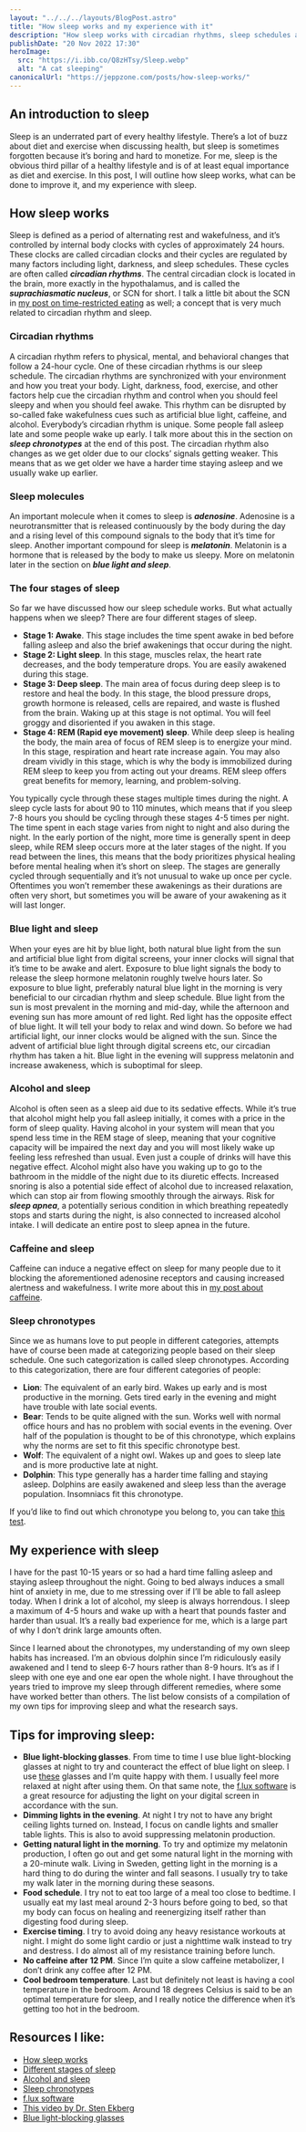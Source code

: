 ```yaml
---
layout: "../../../layouts/BlogPost.astro"
title: "How sleep works and my experience with it"
description: "How sleep works with circadian rhythms, sleep schedules and sleep stages"
publishDate: "20 Nov 2022 17:30"
heroImage:
  src: "https://i.ibb.co/Q8zHTsy/Sleep.webp"
  alt: "A cat sleeping"
canonicalUrl: "https://jeppzone.com/posts/how-sleep-works/"
---
```


## An introduction to sleep

Sleep is an underrated part of every healthy lifestyle. There’s a lot of buzz about diet and exercise when discussing health, but sleep is sometimes forgotten because it’s boring and hard to monetize. For me, sleep is the obvious third pillar of a healthy lifestyle and is of at least equal importance as diet and exercise. In this post, I will outline how sleep works, what can be done to improve it, and my experience with sleep.

## How sleep works

Sleep is defined as a period of alternating rest and wakefulness, and it’s controlled by internal body clocks with cycles of approximately 24 hours. These clocks are called circadian clocks and their cycles are regulated by many factors including light, darkness, and sleep schedules. These cycles are often called **_circadian rhythms_**. The central circadian clock is located in the brain, more exactly in the hypothalamus, and is called the **_suprachiasmatic nucleus_**, or SCN for short. I talk a little bit about the SCN in [my post on time-restricted eating](/posts/time-restricted-eating) as well; a concept that is very much related to circadian rhythm and sleep.

### Circadian rhythms

A circadian rhythm refers to physical, mental, and behavioral changes that follow a 24-hour cycle. One of these circadian rhythms is our sleep schedule. The circadian rhythms are synchronized with your environment and how you treat your body. Light, darkness, food, exercise, and other factors help cue the circadian rhythm and control when you should feel sleepy and when you should feel awake. This rhythm can be disrupted by so-called fake wakefulness cues such as artificial blue light, caffeine, and alcohol. Everybody’s circadian rhythm is unique. Some people fall asleep late and some people wake up early. I talk more about this in the section on **_sleep chronotypes_** at the end of this post. The circadian rhythm also changes as we get older due to our clocks’ signals getting weaker. This means that as we get older we have a harder time staying asleep and we usually wake up earlier.

### Sleep molecules

An important molecule when it comes to sleep is **_adenosine_**. Adenosine is a neurotransmitter that is released continuously by the body during the day and a rising level of this compound signals to the body that it’s time for sleep. Another important compound for sleep is **_melatonin_**. Melatonin is a hormone that is released by the body to make us sleepy. More on melatonin later in the section on **_blue light and sleep_**.

### The four stages of sleep

So far we have discussed how our sleep schedule works. But what actually happens when we sleep? There are four different stages of sleep.

- **Stage 1: Awake**. This stage includes the time spent awake in bed before falling asleep and also the brief awakenings that occur during the night.
- **Stage 2: Light sleep**. In this stage, muscles relax, the heart rate decreases, and the body temperature drops. You are easily awakened during this stage.
- **Stage 3: Deep sleep**. The main area of focus during deep sleep is to restore and heal the body. In this stage, the blood pressure drops, growth hormone is released, cells are repaired, and waste is flushed from the brain. Waking up at this stage is not optimal. You will feel groggy and disoriented if you awaken in this stage.
- **Stage 4: REM (Rapid eye movement) sleep**. While deep sleep is healing the body, the main area of focus of REM sleep is to energize your mind. In this stage, respiration and heart rate increase again. You may also dream vividly in this stage, which is why the body is immobilized during REM sleep to keep you from acting out your dreams. REM sleep offers great benefits for memory, learning, and problem-solving.

You typically cycle through these stages multiple times during the night. A sleep cycle lasts for about 90 to 110 minutes, which means that if you sleep 7-8 hours you should be cycling through these stages 4-5 times per night. The time spent in each stage varies from night to night and also during the night. In the early portion of the night, more time is generally spent in deep sleep, while REM sleep occurs more at the later stages of the night. If you read between the lines, this means that the body prioritizes physical healing before mental healing when it’s short on sleep. The stages are generally cycled through sequentially and it’s not unusual to wake up once per cycle. Oftentimes you won’t remember these awakenings as their durations are often very short, but sometimes you will be aware of your awakening as it will last longer.

### Blue light and sleep

When your eyes are hit by blue light, both natural blue light from the sun and artificial blue light from digital screens, your inner clocks will signal that it’s time to be awake and alert. Exposure to blue light signals the body to release the sleep hormone melatonin roughly twelve hours later. So exposure to blue light, preferably natural blue light in the morning is very beneficial to our circadian rhythm and sleep schedule. Blue light from the sun is most prevalent in the morning and mid-day, while the afternoon and evening sun has more amount of red light. Red light has the opposite effect of blue light. It will tell your body to relax and wind down. So before we had artificial light, our inner clocks would be aligned with the sun. Since the advent of artificial blue light through digital screens etc, our circadian rhythm has taken a hit. Blue light in the evening will suppress melatonin and increase awakeness, which is suboptimal for sleep.

### Alcohol and sleep

Alcohol is often seen as a sleep aid due to its sedative effects. While it’s true that alcohol might help you fall asleep initially, it comes with a price in the form of sleep quality. Having alcohol in your system will mean that you spend less time in the REM stage of sleep, meaning that your cognitive capacity will be impaired the next day and you will most likely wake up feeling less refreshed than usual. Even just a couple of drinks will have this negative effect. Alcohol might also have you waking up to go to the bathroom in the middle of the night due to its diuretic effects. Increased snoring is also a potential side effect of alcohol due to increased relaxation, which can stop air from flowing smoothly through the airways. Risk for **_sleep apnea_**, a potentially serious condition in which breathing repeatedly stops and starts during the night, is also connected to increased alcohol intake. I will dedicate an entire post to sleep apnea in the future.

### Caffeine and sleep

Caffeine can induce a negative effect on sleep for many people due to it blocking the aforementioned adenosine receptors and causing increased alertness and wakefulness. I write more about this in [my post about caffeine](/posts/i-quit-caffeine).

### Sleep chronotypes

Since we as humans love to put people in different categories, attempts have of course been made at categorizing people based on their sleep schedule. One such categorization is called sleep chronotypes. According to this categorization, there are four different categories of people:

- **Lion**: The equivalent of an early bird. Wakes up early and is most productive in the morning. Gets tired early in the evening and might have trouble with late social events.
- **Bear**: Tends to be quite aligned with the sun. Works well with normal office hours and has no problem with social events in the evening. Over half of the population is thought to be of this chronotype, which explains why the norms are set to fit this specific chronotype best.
- **Wolf**: The equivalent of a night owl. Wakes up and goes to sleep late and is more productive late at night.
- **Dolphin**: This type generally has a harder time falling and staying asleep. Dolphins are easily awakened and sleep less than the average population. Insomniacs fit this chronotype.

If you’d like to find out which chronotype you belong to, you can take [this test](https://thesleepdoctor.com/sleep-quizzes/chronotype-quiz/).

## My experience with sleep

I have for the past 10-15 years or so had a hard time falling asleep and staying asleep throughout the night. Going to bed always induces a small hint of anxiety in me, due to me stressing over if I’ll be able to fall asleep today. When I drink a lot of alcohol, my sleep is always horrendous. I sleep a maximum of 4-5 hours and wake up with a heart that pounds faster and harder than usual. It’s a really bad experience for me, which is a large part of why I don’t drink large amounts often.

Since I learned about the chronotypes, my understanding of my own sleep habits has increased. I’m an obvious dolphin since I’m ridiculously easily awakened and I tend to sleep 6-7 hours rather than 8-9 hours. It’s as if I sleep with one eye and one ear open the whole night. I have throughout the years tried to improve my sleep through different remedies, where some have worked better than others. The list below consists of a compilation of my own tips for improving sleep and what the research says.

## Tips for improving sleep:

- **Blue light-blocking glasses**. From time to time I use blue light-blocking glasses at night to try and counteract the effect of blue light on sleep. I use [these](https://biohackingcollective.se/en/products/blaljusblockerande-glasogon) glasses and I’m quite happy with them. I usually feel more relaxed at night after using them. On that same note, the [f.lux software](https://justgetflux.com/) is a great resource for adjusting the light on your digital screen in accordance with the sun.
- **Dimming lights in the evening**. At night I try not to have any bright ceiling lights turned on. Instead, I focus on candle lights and smaller table lights. This is also to avoid suppressing melatonin production.
- **Getting natural light in the morning**. To try and optimize my melatonin production, I often go out and get some natural light in the morning with a 20-minute walk. Living in Sweden, getting light in the morning is a hard thing to do during the winter and fall seasons. I usually try to take my walk later in the morning during these seasons.
- **Food schedule**. I try not to eat too large of a meal too close to bedtime. I usually eat my last meal around 2-3 hours before going to bed, so that my body can focus on healing and reenergizing itself rather than digesting food during sleep.
- **Exercise timing**. I try to avoid doing any heavy resistance workouts at night. I might do some light cardio or just a nighttime walk instead to try and destress. I do almost all of my resistance training before lunch.
- **No caffeine after 12 PM**. Since I’m quite a slow caffeine metabolizer, I don’t drink any coffee after 12 PM.
- **Cool bedroom temperature**. Last but definitely not least is having a cool temperature in the bedroom. Around 18 degrees Celsius is said to be an optimal temperature for sleep, and I really notice the difference when it’s getting too hot in the bedroom.

## Resources I like:

- [How sleep works](https://www.nhlbi.nih.gov/health/sleep)
- [Different stages of sleep](https://ouraring.com/blog/sleep-stages/)
- [Alcohol and sleep](https://www.drinkaware.co.uk/facts/health-effects-of-alcohol/effects-on-the-body/alcohol-and-sleep)
- [Sleep chronotypes](https://www.sleepfoundation.org/how-sleep-works/chronotypes)
- [f.lux software](https://justgetflux.com/)
- [This video by Dr. Sten Ekberg](https://www.youtube.com/watch?v=CBRu9HibeNM)
- [Blue light-blocking glasses](https://biohackingcollective.se/en/products/blaljusblockerande-glasogon)
